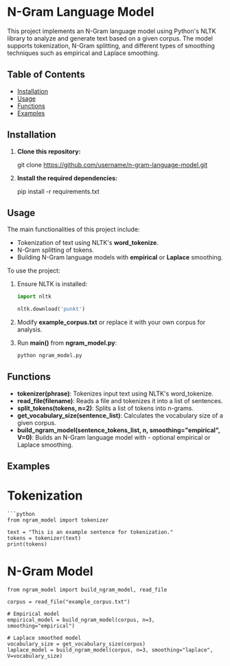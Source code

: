 # N-Gram Language Model

This project implements an N-Gram language model using Python's NLTK library to analyze and generate text based on a given corpus. The model supports tokenization, N-Gram splitting, and different types of smoothing techniques such as empirical and Laplace smoothing.

## Table of Contents

- [Installation](#installation)
- [Usage](#usage)
- [Functions](#functions)
- [Examples](#examples)

## Installation

1. **Clone this repository:**

    git clone https://github.com/username/n-gram-language-model.git

2.  **Install the required dependencies:**

    pip install -r requirements.txt

## Usage

The main functionalities of this project include:

-    Tokenization of text using NLTK's **word_tokenize**.
-    N-Gram splitting of tokens.
-    Building N-Gram language models with **empirical** or **Laplace** smoothing.

To use the project:
1.  Ensure NLTK is installed:
    ```python
    import nltk

    nltk.download('punkt')

2.  Modify **example_corpus.txt** or replace it with your own corpus for analysis.

3.  Run **main()** from **ngram_model.py**:
    ```bash
    python ngram_model.py

## Functions

-   **tokenizer(phrase)**: Tokenizes input text using NLTK's word_tokenize.
-   **read_file(filename)**: Reads a file and tokenizes it into a list of sentences.
-   **split_tokens(tokens, n=2)**: Splits a list of tokens into n-grams.
-   **get_vocabulary_size(sentence_list)**: Calculates the vocabulary size of a given corpus.
-   **build_ngram_model(sentence_tokens_list, n, smoothing="empirical", V=0)**: Builds an N-Gram language model with -   optional empirical or Laplace smoothing.

## Examples
# Tokenization
    ```python
    from ngram_model import tokenizer
    
    text = "This is an example sentence for tokenization."
    tokens = tokenizer(text)
    print(tokens)
    

# N-Gram Model
   
    from ngram_model import build_ngram_model, read_file
    
    corpus = read_file("example_corpus.txt")

    # Empirical model
    empirical_model = build_ngram_model(corpus, n=3, smoothing="empirical")

    # Laplace smoothed model
    vocabulary_size = get_vocabulary_size(corpus)
    laplace_model = build_ngram_model(corpus, n=3, smoothing="laplace", V=vocabulary_size)

